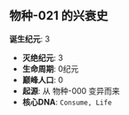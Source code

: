 ## 物种-021 的兴衰史

**诞生纪元**: 3
- **灭绝纪元**: 3
- **生命周期**: 0纪元
- **巅峰人口**: 0
- **起源**: 从 物种-000 变异而来
- **核心DNA**: `Consume, Life`

